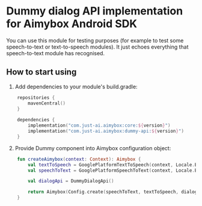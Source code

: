 # Dummy dialog API implementation for Aimybox Android SDK

You can use this module for testing purposes (for example to test some speech-to-text or text-to-speech modules).
It just echoes everything that speech-to-text module has recognised.

## How to start using

1. Add dependencies to your module's build.gradle:
```kotlin
    repositories {
        mavenCentral()
    }
    
    dependencies {
        implementation("com.just-ai.aimybox:core:${version}")
        implementation("com.just-ai.aimybox:dummy-api:${version}")
    }
```

2. Provide Dummy component into Aimybox configuration object:
```kotlin
    fun createAimybox(context: Context): Aimybox {
        val textToSpeech = GooglePlatformTextToSpeech(context, Locale.ENGLISH) // Or any other TTS
        val speechToText = GooglePlatformSpeechToText(context, Locale.ENGLISH) // Or any other ASR

        val dialogApi = DummyDialogApi()

        return Aimybox(Config.create(speechToText, textToSpeech, dialogApi))
    }
```